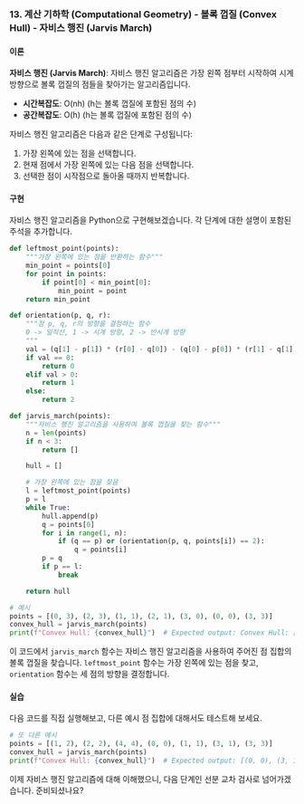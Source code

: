 ### 13. 계산 기하학 (Computational Geometry) - 볼록 껍질 (Convex Hull) - 자비스 행진 (Jarvis March)

#### 이론
**자비스 행진 (Jarvis March)**: 자비스 행진 알고리즘은 가장 왼쪽 점부터 시작하여 시계 방향으로 볼록 껍질의 점들을 찾아가는 알고리즘입니다.
- **시간복잡도**: O(nh) (h는 볼록 껍질에 포함된 점의 수)
- **공간복잡도**: O(h) (h는 볼록 껍질에 포함된 점의 수)

자비스 행진 알고리즘은 다음과 같은 단계로 구성됩니다:
1. 가장 왼쪽에 있는 점을 선택합니다.
2. 현재 점에서 가장 왼쪽에 있는 다음 점을 선택합니다.
3. 선택한 점이 시작점으로 돌아올 때까지 반복합니다.

#### 구현
자비스 행진 알고리즘을 Python으로 구현해보겠습니다. 각 단계에 대한 설명이 포함된 주석을 추가합니다.

```python
def leftmost_point(points):
    """가장 왼쪽에 있는 점을 반환하는 함수"""
    min_point = points[0]
    for point in points:
        if point[0] < min_point[0]:
            min_point = point
    return min_point

def orientation(p, q, r):
    """점 p, q, r의 방향을 결정하는 함수
    0 -> 일직선, 1 -> 시계 방향, 2 -> 반시계 방향
    """
    val = (q[1] - p[1]) * (r[0] - q[0]) - (q[0] - p[0]) * (r[1] - q[1])
    if val == 0:
        return 0
    elif val > 0:
        return 1
    else:
        return 2

def jarvis_march(points):
    """자비스 행진 알고리즘을 사용하여 볼록 껍질을 찾는 함수"""
    n = len(points)
    if n < 3:
        return []

    hull = []

    # 가장 왼쪽에 있는 점을 찾음
    l = leftmost_point(points)
    p = l
    while True:
        hull.append(p)
        q = points[0]
        for i in range(1, n):
            if (q == p) or (orientation(p, q, points[i]) == 2):
                q = points[i]
        p = q
        if p == l:
            break

    return hull

# 예시
points = [(0, 3), (2, 3), (1, 1), (2, 1), (3, 0), (0, 0), (3, 3)]
convex_hull = jarvis_march(points)
print(f"Convex Hull: {convex_hull}")  # Expected output: Convex Hull: [(0, 0), (3, 0), (3, 3), (0, 3)]
```

이 코드에서 `jarvis_march` 함수는 자비스 행진 알고리즘을 사용하여 주어진 점 집합의 볼록 껍질을 찾습니다. `leftmost_point` 함수는 가장 왼쪽에 있는 점을 찾고, `orientation` 함수는 세 점의 방향을 결정합니다.

#### 실습
다음 코드를 직접 실행해보고, 다른 예시 점 집합에 대해서도 테스트해 보세요.

```python
# 또 다른 예시
points = [(1, 2), (2, 2), (4, 4), (0, 0), (1, 1), (3, 1), (3, 3)]
convex_hull = jarvis_march(points)
print(f"Convex Hull: {convex_hull}")  # Expected output: [(0, 0), (3, 1), (4, 4), (1, 2)]
```

이제 자비스 행진 알고리즘에 대해 이해했으니, 다음 단계인 선분 교차 검사로 넘어가겠습니다. 준비되셨나요?